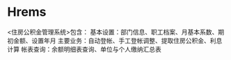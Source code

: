 # Hrems
 <住房公积金管理系统>包含： 基本设置：部门信息、职工档案、月基本系数、期初金额、设置年月 主要业务：自动登帐、手工登帐调整、提取住房公积金、利息计算 帐表查询：余额明细表查询、单位与个人缴纳汇总表
